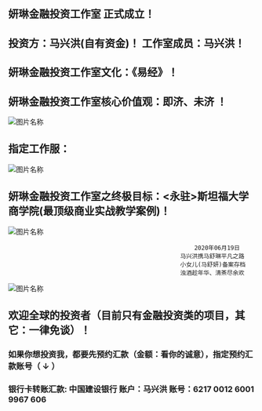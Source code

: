 
##  妍琳金融投资工作室 正式成立！ 

##  投资方：马兴洪(自有资金)！ 工作室成员：马兴洪！

##  妍琳金融投资工作室文化：《易经》！

##  妍琳金融投资工作室核心价值观：即济、未济 ！
![图片名称](https://ss0.bdstatic.com/70cFvHSh_Q1YnxGkpoWK1HF6hhy/it/u=919870039,2863267181&fm=26&gp=0.jpg)
 
 
##  指定工作服：
![图片名称](https://timgsa.baidu.com/timg?image&quality=80&size=b9999_10000&sec=1593960120022&di=86ab8bd523e4f438b408ad5706c6b598&imgtype=0&src=http%3A%2F%2Fimg14.360buyimg.com%2Fn1%2Fs350x449_jfs%2Ft16750%2F349%2F1482944821%2F322663%2Fec59eeb%2F5acc4711N273da68e.jpg%2521cc_350x449.jpg)

##   妍琳金融投资工作室之终极目标：<永驻>斯坦福大学商学院(最顶级商业实战教学案例)！

![图片名称](https://ss3.bdstatic.com/70cFv8Sh_Q1YnxGkpoWK1HF6hhy/it/u=1853161912,721446491&fm=26&gp=0.jpg)




                                                         2020年06月19日
                                                     马兴洪携马舒琳平凡之路 
                                                     小女儿(马舒妍)备案存档
                                                     浊酒趁年华、清茶尽余欢
                                                     





![图片名称](https://ss3.bdstatic.com/70cFv8Sh_Q1YnxGkpoWK1HF6hhy/it/u=2213876202,1958213163&fm=11&gp=0.jpg)





##  欢迎全球的投资者（目前只有金融投资类的项目，其它：一律免谈）！
                                 
### 如果你想投资我，都要先预约汇款（金额：看你的诚意），指定预约汇款账号（ ↓ ） 

### 银行卡转账汇款: 中国建设银行 账户：马兴洪  账号：6217 0012 6001 9967 606   

